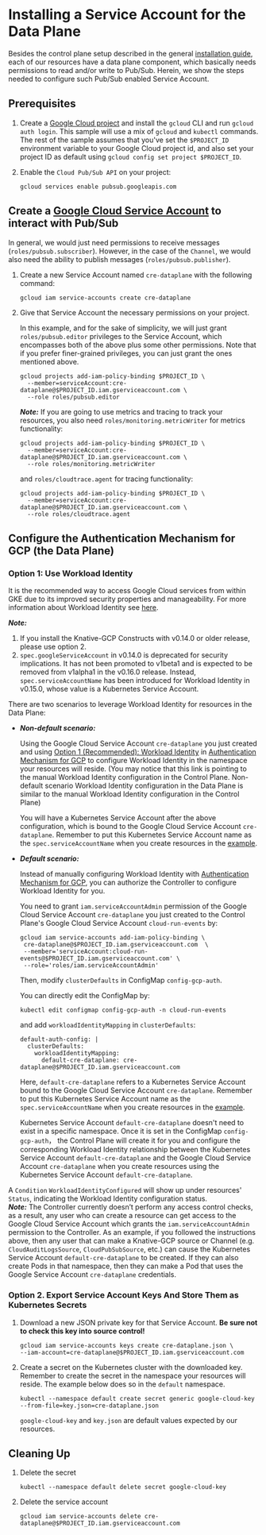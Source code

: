 # Installing a Service Account for the Data Plane

Besides the control plane setup described in the general
[installation guide](./install-knative-gcp.md), each of our resources have a
data plane component, which basically needs permissions to read and/or write to
Pub/Sub. Herein, we show the steps needed to configure such Pub/Sub enabled
Service Account.

## Prerequisites

1. Create a
   [Google Cloud project](https://cloud.google.com/resource-manager/docs/creating-managing-projects)
   and install the `gcloud` CLI and run `gcloud auth login`. This sample will
   use a mix of `gcloud` and `kubectl` commands. The rest of the sample assumes
   that you've set the `$PROJECT_ID` environment variable to your Google Cloud
   project id, and also set your project ID as default using
   `gcloud config set project $PROJECT_ID`.

1. Enable the `Cloud Pub/Sub API` on your project:

   ```shell
   gcloud services enable pubsub.googleapis.com
   ```

## Create a [Google Cloud Service Account](https://console.cloud.google.com/iam-admin/serviceaccounts/project) to interact with Pub/Sub

In general, we would just need permissions to receive messages
(`roles/pubsub.subscriber`). However, in the case of the `Channel`, we would
also need the ability to publish messages (`roles/pubsub.publisher`).

1. Create a new Service Account named `cre-dataplane` with the following
   command:

   ```shell
   gcloud iam service-accounts create cre-dataplane
   ```

1. Give that Service Account the necessary permissions on your project.

   In this example, and for the sake of simplicity, we will just grant
   `roles/pubsub.editor` privileges to the Service Account, which encompasses
   both of the above plus some other permissions. Note that if you prefer
   finer-grained privileges, you can just grant the ones mentioned above.

   ```shell
   gcloud projects add-iam-policy-binding $PROJECT_ID \
     --member=serviceAccount:cre-dataplane@$PROJECT_ID.iam.gserviceaccount.com \
     --role roles/pubsub.editor
   ```

   **_Note:_** If you are going to use metrics and tracing to track your
   resources, you also need `roles/monitoring.metricWriter` for metrics
   functionality:

   ```shell
   gcloud projects add-iam-policy-binding $PROJECT_ID \
     --member=serviceAccount:cre-dataplane@$PROJECT_ID.iam.gserviceaccount.com \
     --role roles/monitoring.metricWriter
   ```

   and `roles/cloudtrace.agent` for tracing functionality:

   ```shell
   gcloud projects add-iam-policy-binding $PROJECT_ID \
     --member=serviceAccount:cre-dataplane@$PROJECT_ID.iam.gserviceaccount.com \
     --role roles/cloudtrace.agent
   ```

## Configure the Authentication Mechanism for GCP (the Data Plane)

### Option 1: Use Workload Identity

It is the recommended way to access Google Cloud services from within GKE due to
its improved security properties and manageability. For more information about
Workload Identity see
[here](https://cloud.google.com/kubernetes-engine/docs/how-to/workload-identity).

**_Note:_**

1. If you install the Knative-GCP Constructs with v0.14.0 or older release,
   please use option 2.
2. `spec.googleServiceAccount` in v0.14.0 is deprecated for security
   implications. It has not been promoted to v1beta1 and is expected to be
   removed from v1alpha1 in the v0.16.0 release. Instead,
   `spec.serviceAccountName` has been introduced for Workload Identity in
   v0.15.0, whose value is a Kubernetes Service Account.

There are two scenarios to leverage Workload Identity for resources in the Data
Plane:

- **_Non-default scenario:_**

  Using the Google Cloud Service Account `cre-dataplane` you just created and
  using
  [Option 1 (Recommended): Workload Identity](../install/authentication-mechanisms-gcp.md/#option-1-recommended-workload-identity)
  in
  [Authentication Mechanism for GCP](../install/authentication-mechanisms-gcp.md)
  to configure Workload Identity in the namespace your resources will reside.
  (You may notice that this link is pointing to the manual Workload Identity
  configuration in the Control Plane. Non-default scenario Workload Identity
  configuration in the Data Plane is similar to the manual Workload Identity
  configuration in the Control Plane)

  You will have a Kubernetes Service Account after the above configuration,
  which is bound to the Google Cloud Service Account `cre-dataplane`. Remember
  to put this Kubernetes Service Account name as the `spec.serviceAccountName`
  when you create resources in the
  [example](https://github.com/google/knative-gcp/tree/master/docs/examples).

- **_Default scenario:_**

  Instead of manually configuring Workload Identity with
  [Authentication Mechanism for GCP](../install/authentication-mechanisms-gcp.md),
  you can authorize the Controller to configure Workload Identity for you.

  You need to grant `iam.serviceAccountAdmin` permission of the Google Cloud
  Service Account `cre-dataplane` you just created to the Control Plane's Google
  Cloud Service Account `cloud-run-events` by:

  ```shell
  gcloud iam service-accounts add-iam-policy-binding \
   cre-dataplane@$PROJECT_ID.iam.gserviceaccount.com  \
   --member='serviceAccount:cloud-run-events@$PROJECT_ID.iam.gserviceaccount.com' \
   --role='roles/iam.serviceAccountAdmin'
  ```

  Then, modify `clusterDefaults` in ConfigMap `config-gcp-auth`.

  You can directly edit the ConfigMap by:

  ```shell
  kubectl edit configmap config-gcp-auth -n cloud-run-events
  ```

  and add `workloadIdentityMapping` in `clusterDefaults`:

  ```shell
  default-auth-config: |
    clusterDefaults:
      workloadIdentityMapping:
        default-cre-dataplane: cre-dataplane@$PROJECT_ID.iam.gserviceaccount.com
  ```

  Here, `default-cre-dataplane` refers to a Kubernetes Service Account bound to
  the Google Cloud Service Account `cre-dataplane`. Remember to put this
  Kubernetes Service Account name as the `spec.serviceAccountName` when you
  create resources in the
  [example](https://github.com/google/knative-gcp/tree/master/docs/examples).

  Kubernetes Service Account `default-cre-dataplane` doesn't need to exist in a
  specific namespace. Once it is set in the ConfigMap `config-gcp-auth`， the
  Control Plane will create it for you and configure the corresponding Workload
  Identity relationship between the Kubernetes Service Account
  `default-cre-dataplane` and the Google Cloud Service Account `cre-dataplane`
  when you create resources using the Kubernetes Service Account
  `default-cre-dataplane`.

A `Condition` `WorkloadIdentityConfigured` will show up under resources'
`Status`, indicating the Workload Identity configuration status.  
 **_Note:_** The Controller currently doesn’t perform any access control checks,
as a result, any user who can create a resource can get access to the Google Cloud
Service Account which grants the `iam.serviceAccountAdmin` permission to the Controller.
As an example, if you followed the instructions above, then any user that can make
a Knative-GCP source or Channel (e.g. `CloudAuditLogsSource`, `CloudPubSubSource`,
etc.) can cause the Kubernetes Service Account `default-cre-dataplane` to be created.
If they can also create Pods in that namespace, then they can make a Pod that uses
the Google Service Account `cre-dataplane` credentials.

### Option 2. Export Service Account Keys And Store Them as Kubernetes Secrets

1. Download a new JSON private key for that Service Account. **Be sure not to
   check this key into source control!**

   ```shell
   gcloud iam service-accounts keys create cre-dataplane.json \
   --iam-account=cre-dataplane@$PROJECT_ID.iam.gserviceaccount.com
   ```

1. Create a secret on the Kubernetes cluster with the downloaded key. Remember
   to create the secret in the namespace your resources will reside. The example
   below does so in the `default` namespace.

   ```shell
   kubectl --namespace default create secret generic google-cloud-key --from-file=key.json=cre-dataplane.json
   ```

   `google-cloud-key` and `key.json` are default values expected by our
   resources.

## Cleaning Up

1. Delete the secret

   ```shell
   kubectl --namespace default delete secret google-cloud-key
   ```

1. Delete the service account

   ```shell
   gcloud iam service-accounts delete cre-dataplane@$PROJECT_ID.iam.gserviceaccount.com
   ```
